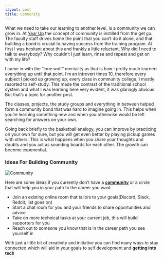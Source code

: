 ```yaml
---
layout: post
title: Community
---
```


What we need to take our learning to another level, is a community we can grow in. 
At [Year Up](https://www.yearup.org/students/what-we-offer) the concept of community is instilled from the get go. The faculty staff drives home the point that you can’t do it alone, and that building a bond is crucial to having success from the training program. At first I was hesitant about this and frankly a little reluctant. Why did I need to talk to everybody? Why couldn’t I just learn, rinse and repeat and get on with my life?  


I came in with the “lone wolf” mentality as that is how I pretty much learned everything up until that point. I’m an introvert times 10, therefore every subject I picked up growing up, every class in community college, I mostly resorted to self-study. This made the contrast of the traditional school system and what I was learning here very evident, it was glaringly obvious. But that’s a topic for another post.  


The classes, projects, the study groups and everything in between helped form a community bond that was hard to imagine going in. This helps when you’re learning something new and when you otherwise would be left searching for answers on your own.  


Going back briefly to the basketball analogy, you can improve by practicing on your own for sure, but you will get even better by playing pickup games with others. This is what happens when you share your thoughts and doubts and you act as sounding boards for each other. The growth can become exponential.


### Ideas For Building Community 

![Community]({{site.baseurl}}/images/community.jpeg)  


Here are some ideas if you currently don’t have a **[community](https://careerkarma.com/)** or a circle that will help you in your path to the career you want.

- Join an existing online room that tailors to your goals(Discord, Slack, Reddit, list goes on)
- Start a chat room for you and your friends to share opportunities and advice
- Take on more technical tasks at your current job, this will build supporters for you
- Reach out to someone you know that is in the career path you see yourself in  


With just a little bit of creativity and initiative you can find many ways to stay connected which will aid in your goals to self development and **getting into tech**

